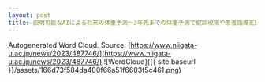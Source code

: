 ```yaml
---
layout: post
title: 説明可能なAIによる将来の体重予測～3年先までの体重予測で健診現場や患者指導支援に応用できる可能性～
---
```

Autogenerated Word Cloud.
Source\: [https://www.niigata-u.ac.jp/news/2023/487746/](https://www.niigata-u.ac.jp/news/2023/487746/)
![WordCloud]({{ site.baseurl }}/assets/166d73f584da400f66a51f6603f5c461.png)